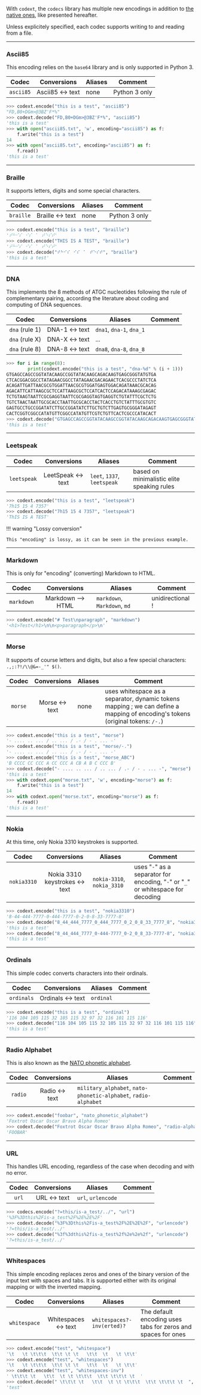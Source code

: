 With `codext`, the `codecs` library has multiple new encodings in addition to [the native ones](https://docs.python.org/3.8/library/codecs.html#standard-encodings), like presented hereafter.

Unless explicitely specified, each codec supports writing to and reading from a file.

-----

### Ascii85

This encoding relies on the `base64` library and is only supported in Python 3.

**Codec** | **Conversions** | **Aliases** | **Comment**
:---: | :---: | --- | ---
`ascii85` | Ascii85 <-> text | none | Python 3 only

```python
>>> codext.encode("this is a test", "ascii85")
"FD,B0+DGm>@3BZ'F*%"
>>> codext.decode("FD,B0+DGm>@3BZ'F*%", "ascii85")
'this is a test'
>>> with open("ascii85.txt", 'w', encoding="ascii85") as f:
	f.write("this is a test")
14
>>> with open("ascii85.txt", encoding="ascii85") as f:
	f.read()
'this is a test'
```

-----

### Braille

It supports letters, digits and some special characters.

**Codec** | **Conversions** | **Aliases** | **Comment**
:---: | :---: | --- | ---
`braille` | Braille <-> text | none | Python 3 only

```python
>>> codext.encode("this is a test", "braille")
'⠞⠓⠊⠎⠀⠊⠎⠀⠁⠀⠞⠑⠎⠞'
>>> codext.encode("THIS IS A TEST", "braille")
'⠞⠓⠊⠎⠀⠊⠎⠀⠁⠀⠞⠑⠎⠞'
>>> codext.decode("⠞⠓⠊⠎⠀⠊⠎⠀⠁⠀⠞⠑⠎⠞", "braille")
'this is a test'
```

-----

### DNA

This implements the 8 methods of ATGC nucleotides following the rule of complementary pairing, according the literature about coding and computing of DNA sequences.

**Codec** | **Conversions** | **Aliases** | **Comment**
:---: | :---: | --- | ---
`dna` (rule 1) | DNA-1 <-> text | `dna1`, `dna-1`, `dna_1` | 
`dna` (rule X) | DNA-X <-> text | ... | 
`dna` (rule 8) | DNA-8 <-> text | `dna8`, `dna-8`, `dna_8` | 

```python
>>> for i in range(8):
        print(codext.encode("this is a test", "dna-%d" % (i + 1)))
GTGAGCCAGCCGGTATACAAGCCGGTATACAAGCAGACAAGTGAGCGGGTATGTGA
CTCACGGACGGCCTATAGAACGGCCTATAGAACGACAGAACTCACGCCCTATCTCA
ACAGATTGATTAACGCGTGGATTAACGCGTGGATGAGTGGACAGATAAACGCACAG
AGACATTCATTAAGCGCTCCATTAAGCGCTCCATCACTCCAGACATAAAGCGAGAC
TCTGTAAGTAATTCGCGAGGTAATTCGCGAGGTAGTGAGGTCTGTATTTCGCTCTG
TGTCTAACTAATTGCGCACCTAATTGCGCACCTACTCACCTGTCTATTTGCGTGTC
GAGTGCCTGCCGGATATCTTGCCGGATATCTTGCTGTCTTGAGTGCGGGATAGAGT
CACTCGGTCGGCCATATGTTCGGCCATATGTTCGTCTGTTCACTCGCCCATACACT
>>> codext.decode("GTGAGCCAGCCGGTATACAAGCCGGTATACAAGCAGACAAGTGAGCGGGTATGTGA", "dna-1")
'this is a test'
```

-----

### Leetspeak

**Codec** | **Conversions** | **Aliases** | **Comment**
:---: | :---: | --- | ---
`leetspeak` | LeetSpeak <-> text | `leet`, `1337`, `leetspeak` | based on minimalistic elite speaking rules

```python
>>> codext.encode("this is a test", "leetspeak")
'7h15 15 4 7357'
>>> codext.decode("7h15 15 4 7357", "leetspeak")
'ThIS IS A TEST'
```

!!! warning "Lossy conversion"
    
    This "encoding" is lossy, as it can be seen in the previous example.

-----

### Markdown

This is only for "encoding" (converting) Markdown to HTML.

**Codec** | **Conversions** | **Aliases** | **Comment**
:---: | :---: | --- | ---
`markdown` | Markdown --> HTML | `markdown`, `Markdown`, `md` | unidirectional !

```python
>>> codext.encode("# Test\nparagraph", "markdown")
'<h1>Test</h1>\n\n<p>paragraph</p>\n'
```

-----

### Morse

It supports of course letters and digits, but also a few special characters: `.,;:?!/\\@&=-_'" $()`.

**Codec** | **Conversions** | **Aliases** | **Comment**
:---: | :---: | --- | ---
`morse` | Morse <-> text | none | uses whitespace as a separator, dynamic tokens mapping ; we can define a mapping of encoding's tokens (original tokens: `/-.`)

```python
>>> codext.encode("this is a test", "morse")
'- .... .. ... / .. ... / .- / - . ... -'
>>> codext.encode("this is a test", "morse/-.")
'- .... .. ... / .. ... / .- / - . ... -'
>>> codext.encode("this is a test", "morse_ABC")
'B CCCC CC CCC A CC CCC A CB A B C CCC B'
>>> codext.decode("- .... .. ... / .. ... / .- / - . ... -", "morse")
'this is a test'
>>> with codext.open("morse.txt", 'w', encoding="morse") as f:
	f.write("this is a test")
14
>>> with codext.open("morse.txt", encoding="morse") as f:
	f.read()
'this is a test'
```

-----

### Nokia

At this time, only Nokia 3310 keystrokes is supported.

**Codec** | **Conversions** | **Aliases** | **Comment**
:---: | :---: | --- | ---
`nokia3310` | Nokia 3310 keystrokes <-> text | `nokia-3310`, `nokia_3310` | uses "`-`" as a separator for encoding, "`-`" or "`_`" or whitespace for decoding

```python
>>> codext.encode("this is a test", "nokia3310")
'8-44-444-7777-0-444-7777-0-2-0-8-33-7777-8'
>>> codext.decode("8_44_444_7777_0_444_7777_0_2_0_8_33_7777_8", "nokia3310")
'this is a test'
>>> codext.decode("8_44_444_7777_0-444-7777_0-2_0_8_33-7777-8", "nokia3310")
'this is a test'
```

-----

### Ordinals

This simple codec converts characters into their ordinals.

**Codec** | **Conversions** | **Aliases** | **Comment**
:---: | :---: | --- | ---
`ordinals` | Ordinals <-> text | `ordinal` | 

```python
>>> codext.encode("this is a test", "ordinal")
'116 104 105 115 32 105 115 32 97 32 116 101 115 116'
>>> codext.decode("116 104 105 115 32 105 115 32 97 32 116 101 115 116", "ordinals")
'this is a test'
```

-----

### Radio Alphabet

This is also known as the [NATO phonetic alphabet](https://en.wikipedia.org/wiki/NATO_phonetic_alphabet).

**Codec** | **Conversions** | **Aliases** | **Comment**
:---: | :---: | --- | ---
`radio` | Radio <-> text | `military_alphabet`, `nato-phonetic-alphabet`, `radio-alphabet` | 

```python
>>> codext.encode("foobar", "nato_phonetic_alphabet")
'Foxtrot Oscar Oscar Bravo Alpha Romeo'
>>> codext.decode("Foxtrot Oscar Oscar Bravo Alpha Romeo", "radio-alphabet")
'FOOBAR'
```

-----

### URL

This handles URL encoding, regardless of the case when decoding and with no error.

**Codec** | **Conversions** | **Aliases** | **Comment**
:---: | :---: | --- | ---
`url` | URL <-> text | `url`, `urlencode` | 

```python
>>> codecs.encode("?=this/is-a_test/../", "url")
'%3F%3Dthis%2Fis-a_test%2F%2E%2E%2F'
>>> codext.decode("%3F%3Dthis%2Fis-a_test%2F%2E%2E%2F", "urlencode")
'?=this/is-a_test/../'
>>> codext.decode("%3f%3dthis%2fis-a_test%2f%2e%2e%2f", "urlencode")
'?=this/is-a_test/../'
```

-----

### Whitespaces

This simple encoding replaces zeros and ones of the binary version of the input text with spaces and tabs. It is supported either with its original mapping or with the inverted mapping.

**Codec** | **Conversions** | **Aliases** | **Comment**
:---: | :---: | --- | ---
`whitespace` | Whitespaces <-> text | `whitespaces?-inv(erted)?` | The default encoding uses tabs for zeros and spaces for ones

```python
>>> codext.encode("test", "whitespace")
'\t   \t \t\t\t  \t\t \t \t   \t\t  \t   \t \t\t'
>>> codext.encode("test", "whitespaces")
'\t   \t \t\t\t  \t\t \t \t   \t\t  \t   \t \t\t'
>>> codext.encode("test", "whitespaces-inv")
' \t\t\t \t   \t\t  \t \t \t\t\t  \t\t \t\t\t \t  '
>>> codext.decode(" \t\t\t \t   \t\t  \t \t \t\t\t  \t\t \t\t\t \t  ", "whitespaces_inverted")
'test'
```
